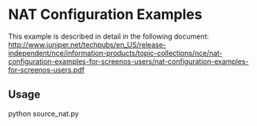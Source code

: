 NAT Configuration Examples
===========

This example is described in detail in the following document:
http://www.juniper.net/techpubs/en_US/release-independent/nce/information-products/topic-collections/nce/nat-configuration-examples-for-screenos-users/nat-configuration-examples-for-screenos-users.pdf

Usage
-----

python source_nat.py


